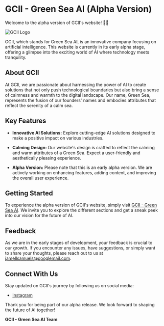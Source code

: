 # GCII - Green Sea AI (Alpha Version)

Welcome to the alpha version of GCII's website! 🌊🤖

![GCII Logo](link-to-logo.png)

GCII, which stands for Green Sea AI, is an innovative company focusing on artificial intelligence. This website is currently in its early alpha stage, offering a glimpse into the exciting world of AI where technology meets tranquility.

## About GCII

At GCII, we are passionate about harnessing the power of AI to create solutions that not only push technological boundaries but also bring a sense of calmness and warmth to the digital landscape. Our name, Green Sea, represents the fusion of our founders' names and embodies attributes that reflect the serenity of a calm sea.

## Key Features

- **Innovative AI Solutions:** Explore cutting-edge AI solutions designed to make a positive impact on various industries.
  
- **Calming Design:** Our website's design is crafted to reflect the calming and warm attributes of a Green Sea. Expect a user-friendly and aesthetically pleasing experience.

- **Alpha Version:** Please note that this is an early alpha version. We are actively working on enhancing features, adding content, and improving the overall user experience.

## Getting Started

To experience the alpha version of GCII's website, simply visit [GCII - Green Sea AI](https://main.d1mi8o76ljeoss.amplifyapp.com/). We invite you to explore the different sections and get a sneak peek into our vision for the future of AI.

## Feedback

As we are in the early stages of development, your feedback is crucial to our growth. If you encounter any issues, have suggestions, or simply want to share your thoughts, please reach out to us at [jamellsamuels@googlemail.com](mailto:jamellsamuels@googlemail.com).

## Connect With Us

Stay updated on GCII's journey by following us on social media:


- [Instagram](https://www.instagram.com/gcii_ai/)

Thank you for being part of our alpha release. We look forward to shaping the future of AI together!

**GCII - Green Sea AI Team**
